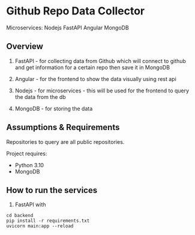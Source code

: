 # Github Repo Data Collector

Microservices: Nodejs  FastAPI Angular MongoDB

## Overview

1. FastAPI - for collecting data from Github which will connect to github and get information for a certain repo then save it in MongoDB

2. Angular - for the frontend to show the data visually using rest api

3. Nodejs - for microservices - this will be used for the frontend to query the data from the db

4. MongoDB - for storing the data

## Assumptions & Requirements

Repositories to query are all public repositories. 

Project requires:

- Python 3.10
- MongoDB 

## How to run the services

1. FastAPI with

```
cd backend
pip install -r requirements.txt
uvicorn main:app --reload
```
